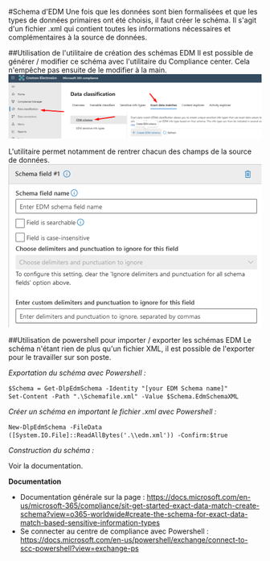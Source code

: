 #Schema d'EDM
Une fois que les données sont bien formalisées et que les types de données primaires ont été choisis, il faut créer le schéma.
Il s'agit d'un fichier .xml qui contient toutes les informations nécessaires et complémentaires à la source de données.

##Utilisation de l'utilitaire de création des schémas EDM
Il est possible de générer / modifier ce schéma avec l'utilitaire du Compliance center. Cela n'empêche pas ensuite de le modifier à la main.
![image.png](/.attachments/image-46eec0e4-c0ab-405f-9084-f9526359e33f.png)

L'utilitaire permet notamment de rentrer chacun des champs de la source de données.
![image.png](/.attachments/image-7b75c6b9-d98e-4297-b24a-5c1299e8e0dc.png)

##Utilisation de powershell pour importer / exporter les schémas EDM
Le schéma n'étant rien de plus qu'un fichier XML, il est possible de l'exporter pour le travailler sur son poste.

*Exportation du schéma avec Powershell :*
```
$Schema = Get-DlpEdmSchema -Identity "[your EDM Schema name]"
Set-Content -Path ".\Schemafile.xml" -Value $Schema.EdmSchemaXML
```

*Créer un schéma en important le fichier .xml avec Powershell :*
```
New-DlpEdmSchema -FileData ([System.IO.File]::ReadAllBytes('.\\edm.xml')) -Confirm:$true
```

*Construction du schéma :*

Voir la documentation.

**Documentation**
- Documentation générale sur la page : https://docs.microsoft.com/en-us/microsoft-365/compliance/sit-get-started-exact-data-match-create-schema?view=o365-worldwide#create-the-schema-for-exact-data-match-based-sensitive-information-types
- Se connecter au centre de compliance avec Powershell : https://docs.microsoft.com/en-us/powershell/exchange/connect-to-scc-powershell?view=exchange-ps